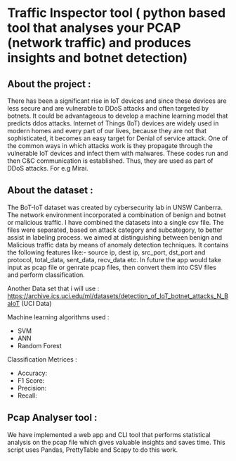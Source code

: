 # Traffic Inspector tool ( python based tool that analyses your PCAP (network traffic) and produces insights and botnet detection)

## About the project :

There has been a significant rise in IoT devices and since these devices are less secure and are vulnerable to DDoS attacks and often targeted by botnets. It could be advantageous to develop a machine learning model that predicts ddos attacks. Internet of Things (IoT) devices are widely used in modern homes and every part of our lives, because they are not that sophisticated, it becomes an easy target for Denial of service attack. One of the common ways in which attacks work is they propagate through the vulnerable IoT devices and infect them with malwares. These codes run and then C&C communication is established. Thus, they are used as part of DDoS attacks. For e.g Mirai.

## About the dataset :

The BoT-IoT dataset was created by cybersecurity lab in UNSW Canberra. The network environment incorporated a combination of benign and botnet or malicious traffic. I have combined the datasets into a single csv file. The files were separated, based on attack category and subcategory, to better assist in labeling process. we aimed at distinguishing between benign and Malicious traffic data by means of anomaly detection techniques.
It contains the following features like:- source ip, dest ip, src_port, dst_port and protocol, total_data, sent_data, recv_data etc.
In future the app would take input as pcap file or genrate pcap files, then convert them into CSV files and perform classification.

Another Data set that i will use : https://archive.ics.uci.edu/ml/datasets/detection_of_IoT_botnet_attacks_N_BaIoT (UCI Data)

Machine learning algorithms used :

* SVM
* ANN
* Random Forest

Classification Metrices :
* Accuracy:
* F1 Score: 
* Precision: 
* Recall: 

## Pcap Analyser tool :
We have implemented a web app and CLI tool that performs statistical analysis on the pcap file which gives valuable insights and saves time.
This script uses Pandas, PrettyTable and Scapy to do this work.
